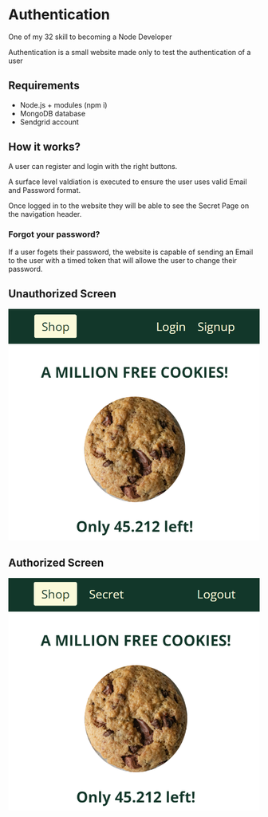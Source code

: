 # Authentication
One of my 32 skill to becoming a Node Developer 

Authentication is a small website made only to test the authentication of a user 

## Requirements
- Node.js + modules (npm i)
- MongoDB database
- Sendgrid account
  
## How it works?

A user can register and login with the right buttons.

A surface level valdiation is executed to ensure the user uses valid Email and Password format.

Once logged in to the website they will be able to see the Secret Page on the navigation header.

### Forgot your password?
If a user fogets their password, the website is capable of sending an Email to the user with a timed token that will allowe the user to change their password.

## Unauthorized Screen
![alt text](https://github.com/Pippocimut/Authentication/blob/main/UnAuthorized.png?raw=true)
## Authorized Screen
![alt text](https://github.com/Pippocimut/Authentication/blob/main/Authorized.png?raw=true)
